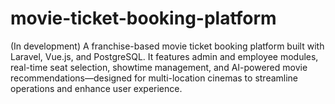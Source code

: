 # movie-ticket-booking-platform
(In development) A franchise-based movie ticket booking platform built with Laravel, Vue.js, and PostgreSQL. It features admin and employee modules, real-time seat selection, showtime management, and AI-powered movie recommendations—designed for multi-location cinemas to streamline operations and enhance user experience. 
